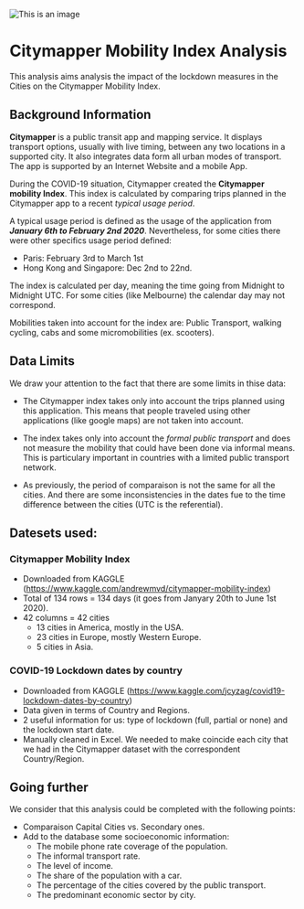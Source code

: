 ![This is an image](https://www.numerama.com/wp-content/uploads/2021/11/01-citymapper-app2.png)


# Citymapper Mobility Index Analysis
This analysis aims analysis the impact of the lockdown measures in the Cities on the Citymapper Mobility Index. 

## Background Information

**Citymapper** is a public transit app and mapping service. It displays transport options, usually with live timing, between any two locations in a supported city. It also integrates data form all urban modes of transport. The app is supported by an Internet Website and a mobile App. 

During the COVID-19 situation, Citymapper created the **Citymapper mobility Index**. This index is calculated by comparing trips planned in the Citymapper app to a recent *typical usage period*.

A typical usage period is defined as the usage of the application from ***January 6th to February 2nd 2020***. 
Nevertheless, for some cities there were other specifics usage period defined: 
- Paris: February 3rd to March 1st
- Hong Kong and Singapore: Dec 2nd to 22nd. 

The index is calculated per day, meaning the time going from Midnight to Midnight UTC. 
For some cities (like Melbourne) the calendar day may not correspond. 

Mobilities taken into account for the index are: Public Transport, walking cycling, cabs and some micromobilities (ex. scooters).


## Data Limits
We draw your attention to the fact that there are some limits in thise data: 

- The Citymapper index takes only into account the trips planned using this application. This means that people traveled using other applications (like google maps) are not taken into account. 

- The index takes only into account the *formal public transport* and does not measure the mobility that could have been done via informal means. This is particulary important in countries with a limited public transport network. 

- As previously, the period of comparaison is not the same for all the cities. And there are some inconsistencies in the dates fue to the time difference between the cities (UTC is the referential). 


## Datesets used: 

### Citymapper Mobility Index
- Downloaded from KAGGLE (https://www.kaggle.com/andrewmvd/citymapper-mobility-index) 
- Total of 134 rows = 134 days (it goes from Janyary 20th to June 1st 2020). 
- 42 columns = 42 cities
    - 13 cities in America, mostly in the USA. 
    - 23 cities in Europe, mostly Western Europe.
    - 5 cities in Asia. 

### COVID-19 Lockdown dates by country 
- Downloaded from KAGGLE (https://www.kaggle.com/jcyzag/covid19-lockdown-dates-by-country)
- Data given in terms of Country and Regions. 
- 2 useful information for us: type of lockdown (full, partial or none) and the lockdown start date. 
- Manually cleaned in Excel. We needed to make coincide each city that we had in the Citymapper dataset with the correspondent Country/Region. 


## Going further
We consider that this analysis could be completed with the following points: 
- Comparaison Capital Cities vs. Secondary ones. 
- Add to the database some socioeconomic information: 
    - The mobile phone rate coverage of the population. 
    - The informal transport rate.
    - The level of income. 
    - The share of the population with a car. 
    - The percentage of the cities covered by the public transport. 
    - The predominant economic sector by city. 
